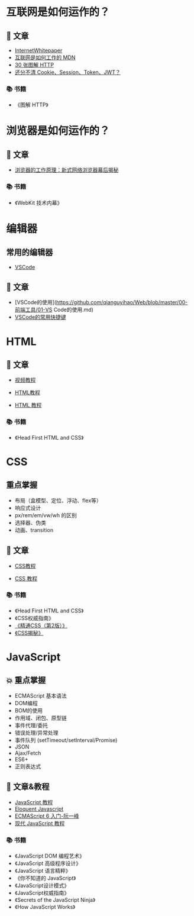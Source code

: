 # 互联网是如何运作的？

## 📄 文章

- [InternetWhitepaper](https://web.stanford.edu/class/msande91si/www-spr04/readings/week1/InternetWhitepaper.htm)
- [互联网是如何工作的 MDN](https://developer.mozilla.org/zh-CN/docs/learn/How_the_Internet_works)
- [30 张图解 HTTP](https://mubu.com/doc/4n-ehUovcCP)
- [还分不清 Cookie、Session、Token、JWT？](https://mubu.com/doc/12i79Sq9hmP)

### 📚 书籍

- 《图解 HTTP》

# 浏览器是如何运作的？

## 📄 文章

- [浏览器的工作原理：新式网络浏览器幕后揭秘](https://www.html5rocks.com/zh/tutorials/internals/howbrowserswork/)

  

### 📚 书籍

- 《WebKit 技术内幕》

  

# 编辑器

## 常用的编辑器

- [VSCode](https://code.visualstudio.com/)

## 📄 文章

- [VSCode的使用](https://github.com/qianguyihao/Web/blob/master/00-前端工具/01-VS Code的使用.md)
- [VSCode的常用快捷键](https://zhuanlan.zhihu.com/p/44044896)

# HTML

## 📄 文章

- [视频教程](https://www.bilibili.com/video/BV16K4y1W7XL)

- [HTML教程](https://www.w3school.com.cn/html/index.asp)

- [HTML 教程](https://www.runoob.com/html/html-tutorial.html)

  

### 📚 书籍

- 《Head First HTML and CSS》

# CSS

## 重点掌握

- 布局（盒模型、定位、浮动、flex等）
- 响应式设计
- px/rem/em/vw/wh 的区别
- 选择器、伪类
- 动画、transition

## 📄 文章

- [CSS教程](https://www.w3school.com.cn/css/index.asp)

- [CSS 教程](https://www.runoob.com/css/css-intro.html)

### 📚 书籍

- 《Head First HTML and CSS》
- 《CSS权威指南》
- [《精通CSS（第2版）》](https://book.douban.com/subject/4736167/)
- [《CSS揭秘》](https://book.douban.com/subject/26745943/)

# JavaScript

## 💥 重点掌握

- ECMAScript 基本语法
- DOM编程
- BOM的使用
- 作用域、闭包、原型链
- 事件代理/委托
- 错误处理/异常处理
- 事件队列 (setTimeout/setInterval/Promise)
- JSON
- Ajax/Fetch
- ES6+
- 正则表达式

## 📄 文章&教程

- [JavaScript 教程](https://www.runoob.com/js/js-tutorial.html)
- [Eloquent Javascript](https://eloquentjavascript.net/)
- [ECMAScript 6 入门-阮一峰](https://es6.ruanyifeng.com/)
- [现代 JavaScript 教程](https://zh.javascript.info/)

### 📚 书籍

- 《JavaScript DOM 编程艺术》
- 《JavaScript 高级程序设计》
- 《JavaScript 语言精粹》
- 《你不知道的 JavaScript》
- 《JavaScript设计模式》
- 《JavaScript权威指南》
- 《Secrets of the JavaScript Ninja》
- 《How JavaScript Works》